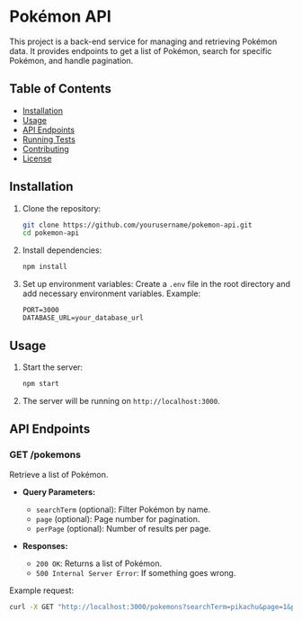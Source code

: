 # Pokémon API

This project is a back-end service for managing and retrieving Pokémon data. It provides endpoints to get a list of Pokémon, search for specific Pokémon, and handle pagination.

## Table of Contents

- [Installation](#installation)
- [Usage](#usage)
- [API Endpoints](#api-endpoints)
- [Running Tests](#running-tests)
- [Contributing](#contributing)
- [License](#license)

## Installation

1. Clone the repository:
    ```sh
    git clone https://github.com/yourusername/pokemon-api.git
    cd pokemon-api
    ```

2. Install dependencies:
    ```sh
    npm install
    ```

3. Set up environment variables:
    Create a `.env` file in the root directory and add necessary environment variables. Example:
    ```env
    PORT=3000
    DATABASE_URL=your_database_url
    ```

## Usage

1. Start the server:
    ```sh
    npm start
    ```

2. The server will be running on `http://localhost:3000`.

## API Endpoints

### GET /pokemons

Retrieve a list of Pokémon.

- **Query Parameters:**
  - `searchTerm` (optional): Filter Pokémon by name.
  - `page` (optional): Page number for pagination.
  - `perPage` (optional): Number of results per page.

- **Responses:**
  - `200 OK`: Returns a list of Pokémon.
  - `500 Internal Server Error`: If something goes wrong.

Example request:
```sh
curl -X GET "http://localhost:3000/pokemons?searchTerm=pikachu&page=1&perPage=10"